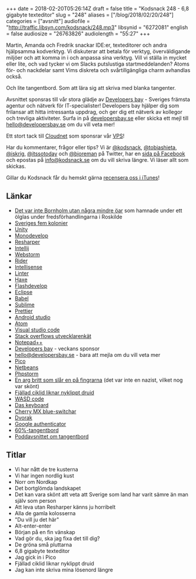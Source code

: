+++
date = 2018-02-20T05:26:14Z
draft = false
title = "Kodsnack 248 - 6,8 gigabyte texteditor"
slug = "248"
aliases = ["/blog/2018/02/20/248"]
categories = ["avsnitt"]
audiofile = "http://traffic.libsyn.com/kodsnack/248.mp3"
libsynid = "6272081"
english = false
audiosize = "26763826"
audiolength = "55:27"
+++

Martin, Amanda och Fredrik snackar IDE:er, texteditorer och andra hjälpsamma kodverktyg. Vi diskuterar att betala för verktyg, överväldigande miljöer och att komma in i och anpassa sina verktyg. Vill vi ställa in mycket eller lite, och vad tycker vi om Slacks putslustiga startmeddelanden? Atoms för- och nackdelar samt Vims diskreta och svårtillgängliga charm avhandlas också.

Och lite tangentbord. Som att lära sig att skriva med blanka tangenter.

Avsnittet sponsras till vår stora glädje av [Developers bay](http://developersbay.se/) - Sveriges främsta agentur och nätverk för IT-specialister! Developers bay hjälper dig som frilansar att hitta intressanta uppdrag, och ger dig ett nätverk av kollegor och trevliga aktiviteter. Surfa in på [developersbay.se](http://developersbay.se/) eller skicka ett mejl till [hello@developersbay.se](mailto:hello@developersbay.se) om du vill veta mer!

Ett stort tack till [Cloudnet](http://www.cloudnet.se) som sponsrar vår [VPS](http://en.wikipedia.org/wiki/Virtual_private_server)!

Har du kommentarer, frågor eller tips? Vi är [@kodsnack](https://www.twitter.com/kodsnack), [@tobiashieta](https://www.twitter.com/tobiashieta), [@iskrig](https://www.twitter.com/iskrig), [@itssotoday](https://twitter.com/itssotoday) och [@bjoreman](https://www.twitter.com/bjoreman) på Twitter, har en [sida på Facebook](https://www.facebook.com/kodsnack) och epostas på [info@kodsnack.se](mailto:info@kodsnack.se) om du vill skriva längre. Vi läser allt som skickas.

Gillar du Kodsnack får du hemskt gärna [recensera oss i iTunes](http://itunes.apple.com/se/podcast/kodsnack/id561631498?l=en)!

## Länkar ##
* [Det var inte Bornholm utan några mindre öar](http://www.hallandsposten.se/nyheter/livet-efter-freden-i-roskilde-1.1976562) som hamnade under ett ölglas under fredsförhandlingarna i Roskilde
* [Sveriges fem kolonier](https://sv.wikipedia.org/wiki/Svenska_kolonier)
* [Unity](https://en.wikipedia.org/wiki/Unity_%28game_engine%29)
* [Monodevelop](https://en.wikipedia.org/wiki/MonoDevelop)
* [Resharper](https://www.jetbrains.com/resharper/)
* [Intellij](https://www.jetbrains.com/idea/?fromMenu)
* [Webstorm](https://www.jetbrains.com/webstorm/?fromMenu)
* [Rider](https://www.jetbrains.com/rider/?fromMenu)
* [Intellisense](https://en.wikipedia.org/wiki/Intelligent_code_completion#IntelliSense)
* [Linter](https://en.wikipedia.org/wiki/Lint_%28software%29)
* [Haxe](https://en.wikipedia.org/wiki/Haxe)
* [Flashdevelop](http://www.flashdevelop.org/)
* [Eclipse](https://en.wikipedia.org/wiki/Eclipse_%28software%29)
* [Babel](https://babeljs.io/)
* [Sublime](https://www.sublimetext.com/)
* [Prettier](https://prettier.io/)
* [Android studio](https://en.wikipedia.org/wiki/Android_Studio)
* [Atom](https://en.wikipedia.org/wiki/Atom_%28text_editor%29)
* [Visual studio code](https://en.wikipedia.org/wiki/Visual_Studio_Code)
* [Stack overflows utvecklarenkät](https://insights.stackoverflow.com/survey/)
* [Notepad++](https://en.wikipedia.org/wiki/Notepad%2B%2B)
* [Developers bay](http://developersbay.se/) - veckans sponsor
* [hello@developersbay.se](mailto:hello@developersbay.se) - bara att mejla om du vill veta mer
* [Pico](https://en.wikipedia.org/wiki/Pico_%28text_editor%29)
* [Netbeans](https://netbeans.org/)
* [Phpstorm](https://www.jetbrains.com/phpstorm/?fromMenu)
* [En arg britt som slår en på fingrarna](http://kodsnack.se/84/) (det var inte en nazist, vilket nog var skönt)
* [Fjällad ciklid liknar nyklippt druid](http://foto-sara.blogspot.se/2009/05/kvitto-budskap.html)
* [WASD code](http://www.wasdkeyboards.com/index.php/products/code-keyboard.html)
* [Das keyboard](https://www.daskeyboard.com/)
* [Cherry MX blue-switchar](http://www.keyboardco.com/blog/index.php/2012/12/an-introduction-to-cherry-mx-mechanical-switches/)
* [Dvorak](https://en.wikipedia.org/wiki/Dvorak_Simplified_Keyboard)
* [Google authenticator](https://en.wikipedia.org/wiki/Google_Authenticator)
* [60%-tangentbord](http://www.keyboardco.com/blog/index.php/2017/08/full-size-tkl-60-and-more-a-guide-to-mechanical-keyboard-sizes/)
* [Poddavsnittet om tangentbord](http://www.timeedit.com/poddavsnitt-21-allt-om-klickande-tangentbord/)

## Titlar ##
* Vi har nått de tre kusterna
* Vi har ingen nordlig kust
* Norr om Nordkap
* Det bortglömda landskapet
* Det kan vara skönt att veta att Sverige som land har varit sämre än man själv som person
* Att leva utan Resharper känns ju horribelt
* Alla de gamla kolosserna
* "Du vill ju det här"
* Alt-enter-enter
* Början på en fin vänskap
* Vad gör du, ska jag fixa det till dig?
* De gröna små pluttarna
* 6,8 gigabyte texteditor
* Jag gick in i Pico
* Fjällad ciklid liknar nyklippt druid
* Jag kan inte skriva mina lösenord längre